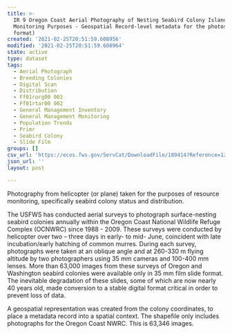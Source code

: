 ```yaml
---
title: >-
  IR 9 Oregon Coast Aerial Photography of Nesting Seabird Colony Islands for
  Monitoring Purposes - Geospatial Record-level metadata for the photos. (Open
  format)
created: '2021-02-25T20:51:59.608956'
modified: '2021-02-25T20:51:59.608964'
state: active
type: dataset
tags:
  - Aerial Photograph
  - Breeding Colonies
  - Digital Scan
  - Distribution
  - Ff01rorg00 002
  - Ff01rtar00 002
  - General Management Inventory
  - General Management Monitoring
  - Population Trends
  - Primr
  - Seabird Colony
  - Slide Film
groups: []
csv_url: 'https://ecos.fws.gov/ServCat/DownloadFile/189414?Reference=127095'
json_url: ''
layout: post

---
```

Photography from helicopter (or plane) taken for the purposes of resource monitoring, specifically seabird colony status and distribution.

The USFWS has conducted aerial surveys to photograph surface-nesting seabird colonies annually within the Oregon Coast National Wildlife Refuge Complex (OCNWRC) since 1988 - 2009. These surveys were conducted by helicopter over two – three days in early- to mid- June, coincident with late incubation/early hatching of common murres. During each survey, photographs were taken at an oblique angle and at 260-330 m flying altitude by two photographers using 35 mm cameras and 100-400 mm lenses. More than 63,000 images from these surveys of Oregon and Washington seabird colonies were available only in 35 mm film slide format. The inevitable degradation of these slides, some of which are now nearly 40 years old, made conversion to a stable digital format critical in order to prevent loss of data.

A geospatial representation was created from the colony coordinates, to place a metadata record into a spatial context. The shapefile only includes photographs for the Oregon Coast NWRC. This is 63,346 images.
